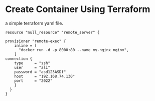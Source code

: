 # Create Container Using Terraform
a simple terraform yaml file.
```
resource "null_resource" "remote_server" {

provisioner "remote-exec" {
    inline = [
      "docker run -d -p 8000:80 --name my-nginx nginx",
    ]
connection {
    type     = "ssh"
    user     = "ali"
    password = "asd123ASDf"
    host     = "192.168.74.130"
    port     = "2022"
    }
  }
}
```